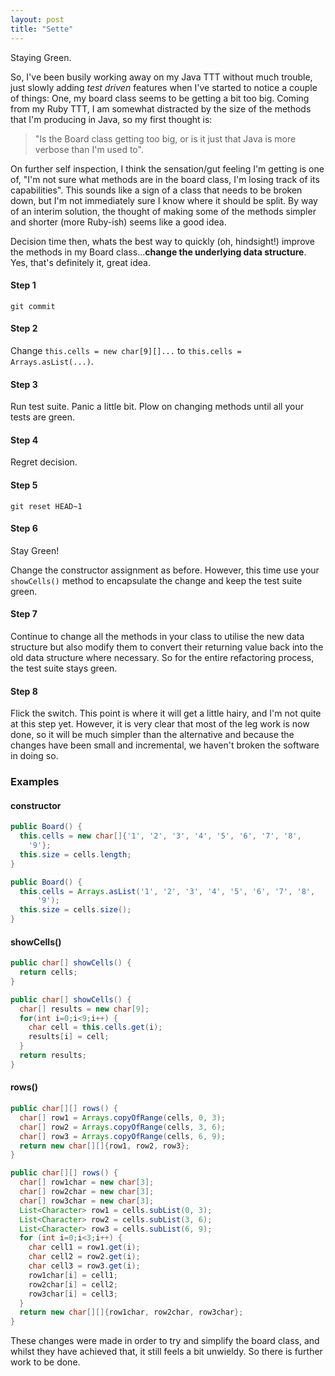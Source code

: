 ```yaml
---
layout: post
title: "Sette"
---
```


Staying Green.

So, I've been busily working away on my Java TTT without much trouble, just
slowly adding *test driven* features when I've started to notice a couple of
things: One, my board class seems to be getting a bit too big. Coming from my
Ruby TTT, I am somewhat distracted by the size of the methods that I'm
producing in Java, so my first thought is:

> "Is the Board class getting too big, or is it just that Java is more verbose
> than I'm used to". 

On further self inspection, I think the sensation/gut feeling I'm getting is
one of, "I'm not sure what methods are in the board class, I'm losing track of
its capabilities". This sounds like a sign of a class that needs to be broken
down, but I'm not immediately sure I know where it should be split. By way of
an interim solution, the thought of making some of the methods simpler and
shorter (more Ruby-ish) seems like a good idea. 

Decision time then, whats the best way to quickly (oh, hindsight!) improve the
methods in my Board class...**change the underlying data structure**. Yes,
that's definitely it, great idea. 

#### Step 1

```shell
git commit
```

#### Step 2

Change `this.cells = new char[9][]...` to `this.cells = Arrays.asList(...)`.

#### Step 3

Run test suite. Panic a little bit. Plow on changing methods until all your
tests are green. 

#### Step 4

Regret decision. 

#### Step 5

```shell
git reset HEAD~1
```

#### Step 6

Stay Green!

Change the constructor assignment as before. However, this time use your
`showCells()` method to encapsulate the change and keep the test suite green.

#### Step 7

Continue to change all the methods in your class to utilise the new data
structure but also modify them to convert their returning value back into the
old data structure where necessary. So for the entire refactoring process, the
test suite stays green. 

#### Step 8

Flick the switch. This point is where it will get a little hairy, and I'm not
quite at this step yet. However, it is very clear that most of the leg work is
now done, so it will be much simpler than the alternative and because the
changes have been small and incremental, we haven't broken the software in
doing so. 

### Examples

#### constructor

```java
public Board() {
  this.cells = new char[]{'1', '2', '3', '4', '5', '6', '7', '8',
    '9'};
  this.size = cells.length;
}
```

```java
public Board() {
  this.cells = Arrays.asList('1', '2', '3', '4', '5', '6', '7', '8',
      '9');
  this.size = cells.size();
}
```

#### showCells()

```java
public char[] showCells() {
  return cells;
}
```

```java
public char[] showCells() {
  char[] results = new char[9];
  for(int i=0;i<9;i++) {
    char cell = this.cells.get(i);
    results[i] = cell;
  }
  return results;
}
```

#### rows()

```java
public char[][] rows() {
  char[] row1 = Arrays.copyOfRange(cells, 0, 3);
  char[] row2 = Arrays.copyOfRange(cells, 3, 6);
  char[] row3 = Arrays.copyOfRange(cells, 6, 9);
  return new char[][]{row1, row2, row3};
}
```

```java
public char[][] rows() {
  char[] row1char = new char[3];
  char[] row2char = new char[3];
  char[] row3char = new char[3];
  List<Character> row1 = cells.subList(0, 3);
  List<Character> row2 = cells.subList(3, 6);
  List<Character> row3 = cells.subList(6, 9);
  for (int i=0;i<3;i++) {
    char cell1 = row1.get(i);
    char cell2 = row2.get(i);
    char cell3 = row3.get(i);
    row1char[i] = cell1;
    row2char[i] = cell2;
    row3char[i] = cell3;
  }
  return new char[][]{row1char, row2char, row3char};
}
```

These changes were made in order to try and simplify the board class, and
whilst they have achieved that, it still feels a bit unwieldy. So there is
further work to be done.

